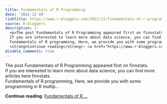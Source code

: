 ```yaml
---
title: Fundamentals of R Programming
date: '2022-12-19'
linkTitle: https://www.r-bloggers.com/2022/12/fundamentals-of-r-programming/
source: R-bloggers
description: |-
  <p>The post Fundamentals of R Programming appeared first on finnstats.<br />
  If you are interested to learn more about data science, you can find more articles here finnstats.<br />
  Fundamentals of R programming, Here, we provide you with some programming in R multip...</p>
  <strong>Continue reading</strong>: <a href="https://www.r-bloggers.com/2022/12/fundamentals-of-r-programming/">Fundamentals of R ...
disable_comments: true
---
```

<p>The post Fundamentals of R Programming appeared first on finnstats.<br />
If you are interested to learn more about data science, you can find more articles here finnstats.<br />
Fundamentals of R programming, Here, we provide you with some programming in R multip...</p>
<strong>Continue reading</strong>: <a href="https://www.r-bloggers.com/2022/12/fundamentals-of-r-programming/">Fundamentals of R ...